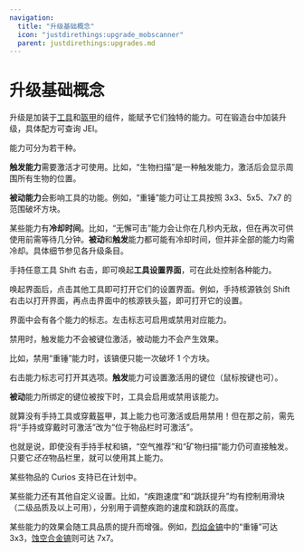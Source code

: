 ```yaml
---
navigation:
  title: "升级基础概念"
  icon: "justdirethings:upgrade_mobscanner"
  parent: justdirethings:upgrades.md
---
```


# 升级基础概念

升级是加装于[工具](./tools.md)和[盔甲](./armor.md)的组件，能赋予它们独特的能力。可在锻造台中加装升级，具体配方可查询 JEI。

能力可分为若干种。

**触发能力**需要激活才可使用。比如，“生物扫描”是一种触发能力，激活后会显示周围所有生物的位置。

**被动能力**会影响工具的功能。例如，“重锤”能力可让工具按照 3x3、5x5、7x7 的范围破坏方块。

某些能力有**冷却时间**。比如，“无懈可击”能力会让你在几秒内无敌，但在再次可供使用前需等待几分钟。**被动**和**触发**能力都可能有冷却时间，但并非全部的能力均需冷却。具体细节参见各升级条目。

手持任意工具 Shift 右击，即可唤起**工具设置界面**，可在此处控制各种能力。

唤起界面后，点击其他工具即可打开它们的设置界面。例如，手持核源铁剑 Shift 右击以打开界面，再点击界面中的核源铁头盔，即可打开它的设置。

界面中会有各个能力的标志。左击标志可启用或禁用对应能力。

禁用时，触发能力不会被键位激活，被动能力不会产生效果。

比如，禁用“重锤”能力时，该镐便只能一次破坏 1 个方块。

右击能力标志可打开其选项。**触发**能力可设置激活用的键位（鼠标按键也可）。

**被动**能力所绑定的键位被按下时，工具会启用或禁用该能力。

就算没有手持工具或穿戴盔甲，其上能力也可激活或启用禁用！但在那之前，需先将“手持或穿戴时可激活”改为“位于物品栏时可激活”。

也就是说，即使没有手持手杖和镐，“空气推荐”和“矿物扫描”能力仍可直接触发。只要它*还在*物品栏里，就可以使用其上能力。

某些物品的 Curios 支持已在计划中。

某些能力还有其他自定义设置。比如，“疾跑速度”和“跳跃提升”均有控制用滑块（二级品质及以上可用），分别用于调整疾跑的速度和跳跃的高度。

某些能力的效果会随工具品质的提升而增强。例如，[烈焰金镐](./tool_blazegold_pickaxe.md)中的“重锤”可达 3x3，[蚀空合金镐](./tool_eclipsealloy_pickaxe.md)则可达 7x7。

